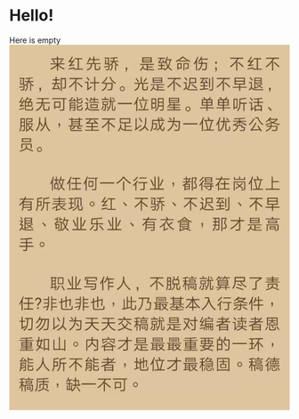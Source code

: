# Hello!
Here is empty
![yalong](https://github.com/Mediateeee/mediateeee.github.io/blob/main/addons/yalong0.jpg?raw=true "yalong")

